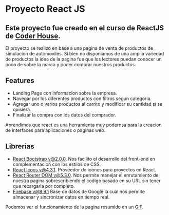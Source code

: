 # Proyecto React JS

## Este proyecto fue creado en el curso de ReactJS de [Coder House](https://https://www.coderhouse.com/).

El proyecto se realizo en base a una pagina de venta de productos de simulacion de automoviles. Si bien no disponiamos de una amplia variedad de productos la idea de la pagina fue que los lectores puedan conocer un poco de sobre la marca y poder comprar nuestros productos.

## Features

- Landing Page con informacion sobre la empresa.
- Navegar por los diferentes productos con filtros segun categoria.
- Agregar uno o varios productos al carrito y modificar su cantidad si se quisiera.
- Finalizar la compra con los datos del comprador.

Aprendimos que react es una herramienta muy poderosa para la creacion de interfaces para aplicaciones o paginas web.

## Librerias

- [React Bootstrap v@2.0.0](https://react-bootstrap.github.io/).
    Nos facilito el desarrollo del front-end en complementacion con los estilos de CSS.
- [React Icons v@4.3.1](https://react-icons.github.io/react-icons/).
    Proveedor de iconos para proyectos en React.
- [React Router DOM v@5.3.0](https://github.com/remix-run/react-router).
    Nos permite manejar el enrutamiento de nuestra pagina sobrescribiendo el codigo basado en su URL sin tener que recargarla por completo.
- [Firebase v@8.9.1](https://firebase.google.com/) Base de datos de Google la cual nos permite almacenar y sincronizar datos en tiempo real.

Podemos ver el funcionamiento de la pagina resumido en un [GIF](https://imgur.com/oZRUakI).